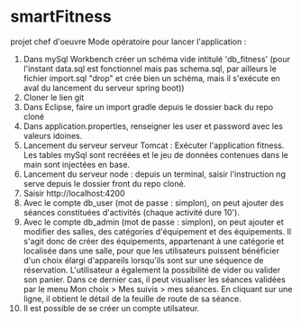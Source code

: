 # smartFitness
projet chef d'oeuvre
Mode opératoire pour lancer l'application :
1. Dans mySql Workbench créer un schéma vide intitulé 'db_fitness' (pour l'instant data.sql est fonctionnel mais pas schema.sql, par ailleurs le fichier import.sql "drop" et crée bien un schéma, mais il s'exécute en aval du lancement du serveur spring boot))
2. Cloner le lien git
3. Dans Eclipse, faire un import gradle depuis le dossier back du repo cloné
4. Dans application.properties, renseigner les user et password avec les valeurs idoines.
5. Lancement du serveur serveur Tomcat : Exécuter l'application fitness. Les tables mySql sont recréées et le jeu de données contenues dans le main sont injectées en base.
6. Lancement du serveur node : depuis un terminal, saisir l'instruction ng serve depuis le dossier front du repo cloné.
7. Saisir http://localhost:4200
8. Avec le compte db_user (mot de passe : simplon), on peut ajouter des séances constituées d'activités (chaque activité dure 10').
9. Avec le compte db_admin (mot de passe : simplon), on peut ajouter et modifier des salles, des catégories d'équipement et des équipements. Il s'agit donc de créer des équipements, appartenant à une catégorie et localisée dans une salle,  pour que les utilisateurs puissent bénéficier d'un choix élargi d'appareils lorsqu'ils sont sur une séquence de réservation.
L'utilisateur a également la possibilité de vider ou valider son panier. Dans ce dernier cas, il peut visualiser les séances validées par le menu Mon choix > Mes suivis > mes séances. En cliquant sur une ligne, il obtient le détail de la feuille de route de sa séance.
10. Il est possible de se créer un compte utilsateur.
